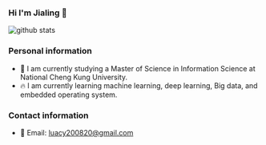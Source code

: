 ### Hi I'm Jialing 👋

![github stats](https://github-readme-stats.vercel.app/api?username=luacy200820&show_icons=true&theme=swift)

### Personal information  
- 🏫 I am currently studying a Master of Science in Information Science at National Cheng Kung University.
- 🔥 I am currently learning machine learning, deep learning, Big data, and embedded operating system.

### Contact information
- 📧 Email: luacy200820@gmail.com
